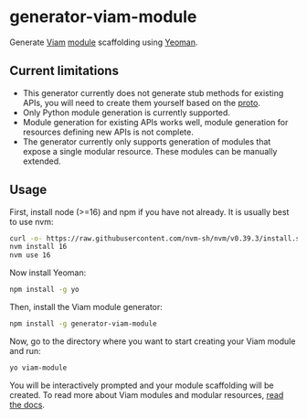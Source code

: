 # generator-viam-module

Generate [Viam](https://docs.viam.com) [module]((https://docs.viam.com/extend/modular-resources/)) scaffolding using [Yeoman](https://yeoman.io/).

## Current limitations

- This generator currently does not generate stub methods for existing APIs, you will need to create them yourself based on the [proto](https://github.com/viamrobotics/api/tree/main/proto/viam).
- Only Python module generation is currently supported.
- Module generation for existing APIs works well, module generation for resources defining new APIs is not complete.
- The generator currently only supports generation of modules that expose a single modular resource. These modules can be manually extended.

## Usage

First, install node (>=16) and npm if you have not already.
It is usually best to use nvm:

``` bash
curl -o- https://raw.githubusercontent.com/nvm-sh/nvm/v0.39.3/install.sh | bash
nvm install 16
nvm use 16
```

Now install Yeoman:

``` bash
npm install -g yo
```

Then, install the Viam module generator:

``` bash
npm install -g generator-viam-module
```

Now, go to the directory where you want to start creating your Viam module and run:

``` bash
yo viam-module
```

You will be interactively prompted and your module scaffolding will be created.
To read more about Viam modules and modular resources, [read the docs](https://docs.viam.com/extend/modular-resources/).